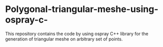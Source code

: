 # Polygonal-triangular-meshe-using-ospray-c-
This repository contains the code by using ospray  C++ library for the generation of triangular meshe on arbitrary set of points. 
